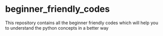 # beginner_friendly_codes
This repository contains all the beginner friendly codes which will help you to understand the python concepts in a better way
